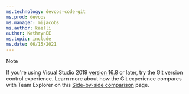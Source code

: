 ```yaml
---
ms.technology: devops-code-git
ms.prod: devops
ms.manager: mijacobs
ms.author: kaelli
author: KathrynEE
ms.topic: include
ms.date: 06/15/2021
---
```


> [!NOTE]
> If you're using Visual Studio 2019 [version 16.8](/visualstudio/releases/2019/release-notes-history) or later, try the Git version control experience. Learn more about how the Git experience compares with Team Explorer on this [Side-by-side comparison](/visualstudio/version-control/git-team-explorer-feature-comparison/) page.